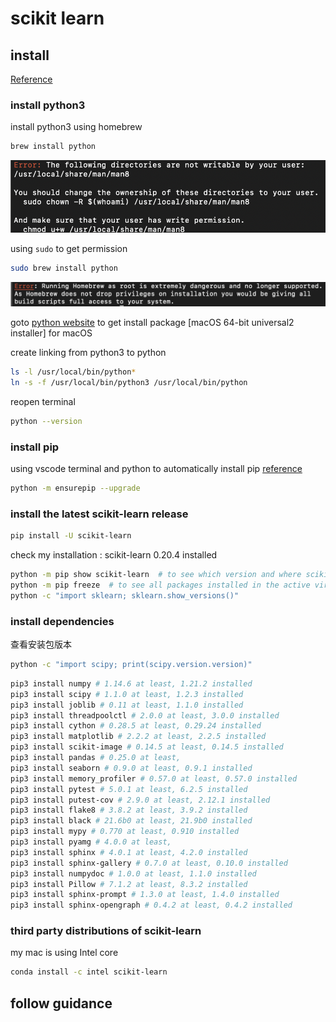 # scikit learn

## install

[Reference](https://scikit-learn.org/stable/install.html#install-official-release)

### install python3
install python3 using homebrew 
```bash
brew install python
```
![1](./resource/1.png)

using `sudo` to get permission
```bash
sudo brew install python
```
![2](./resource/2.png)

goto [python website](https://www.python.org/downloads/release/python-3100/) to get install package [macOS 64-bit universal2 installer] for macOS

create linking from python3 to python
```bash
ls -l /usr/local/bin/python*
ln -s -f /usr/local/bin/python3 /usr/local/bin/python
```

reopen terminal
```bash
python --version
```

### install pip
using vscode terminal and python to automatically install pip [reference](https://pip.pypa.io/en/stable/installation/)
```bash
python -m ensurepip --upgrade
```

### install the latest scikit-learn release
```bash
pip install -U scikit-learn
```
check my installation : scikit-learn 0.20.4 installed
```bash
python -m pip show scikit-learn  # to see which version and where scikit-learn is installed
python -m pip freeze  # to see all packages installed in the active virtualenv
python -c "import sklearn; sklearn.show_versions()"
```

### install dependencies
查看安装包版本
```bash
python -c "import scipy; print(scipy.version.version)"
```

```bash
pip3 install numpy # 1.14.6 at least, 1.21.2 installed 
pip3 install scipy # 1.1.0 at least, 1.2.3 installed
pip3 install joblib # 0.11 at least, 1.1.0 installed
pip3 install threadpoolctl # 2.0.0 at least, 3.0.0 installed
pip3 install cython # 0.28.5 at least, 0.29.24 installed
pip3 install matplotlib # 2.2.2 at least, 2.2.5 installed
pip3 install scikit-image # 0.14.5 at least, 0.14.5 installed
pip3 install pandas # 0.25.0 at least, 
pip3 install seaborn # 0.9.0 at least, 0.9.1 installed
pip3 install memory_profiler # 0.57.0 at least, 0.57.0 installed
pip3 install pytest # 5.0.1 at least, 6.2.5 installed
pip3 install putest-cov # 2.9.0 at least, 2.12.1 installed
pip3 install flake8 # 3.8.2 at least, 3.9.2 installed
pip3 install black # 21.6b0 at least, 21.9b0 installed
pip3 install mypy # 0.770 at least, 0.910 installed
pip3 install pyamg # 4.0.0 at least,
pip3 install sphinx # 4.0.1 at least, 4.2.0 installed
pip3 install sphinx-gallery # 0.7.0 at least, 0.10.0 installed
pip3 install numpydoc # 1.0.0 at least, 1.1.0 installed
pip3 install Pillow # 7.1.2 at least, 8.3.2 installed
pip3 install sphinx-prompt # 1.3.0 at least, 1.4.0 installed
pip3 install sphinx-opengraph # 0.4.2 at least, 0.4.2 installed
```

### third party distributions of scikit-learn
my mac is using Intel core
```bash
conda install -c intel scikit-learn
```

## follow guidance













